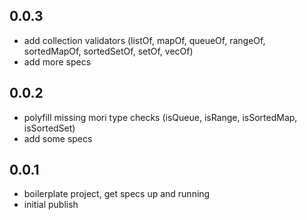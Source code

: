 ## 0.0.3
  - add collection validators (listOf, mapOf, queueOf, rangeOf, sortedMapOf, sortedSetOf, setOf, vecOf)
  - add more specs

## 0.0.2
  - polyfill missing mori type checks (isQueue, isRange, isSortedMap, isSortedSet)
  - add some specs

## 0.0.1
  - boilerplate project, get specs up and running
  - initial publish
